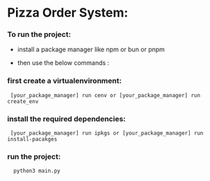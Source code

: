 # Pizza Order System:

### To run the project:

- install a package manager like npm or bun or pnpm

- then use the below commands :
 ### first create a virtualenvironment:

     
     [your_package_manager] run cenv or [your_package_manager] run create_env
     
 ### install the required dependencies:

     
     [your_package_manager] run ipkgs or [your_package_manager] run install-pacakges
     
  ### run the project:

      
      python3 main.py
      
